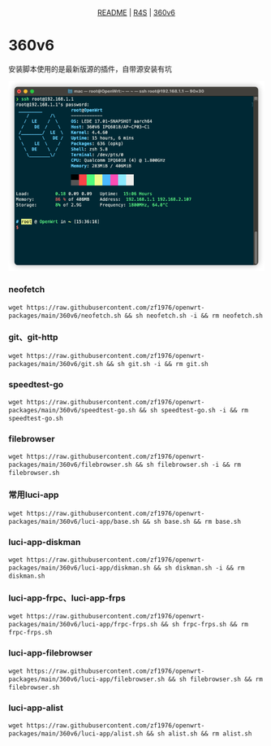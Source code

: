 <p align="center">
    <a href="https://github.com/zf1976/packages/blob/main/README.md">README</a> | <a href="https://github.com/zf1976/packages/blob/main/README-R4S.md">R4S</a> | <a href="https://github.com/zf1976/packages/blob/main/README-360v6.md">360v6</a>
</p>

# 360v6
安装脚本使用的是最新版源的插件，自带源安装有坑

<img src="./360v6/img/360v6.png"/>

### neofetch
```shell
wget https://raw.githubusercontent.com/zf1976/openwrt-packages/main/360v6/neofetch.sh && sh neofetch.sh -i && rm neofetch.sh
```

### git、git-http
```shell
wget https://raw.githubusercontent.com/zf1976/openwrt-packages/main/360v6/git.sh && sh git.sh -i && rm git.sh
```

### speedtest-go
```shell
wget https://raw.githubusercontent.com/zf1976/openwrt-packages/main/360v6/speedtest-go.sh && sh speedtest-go.sh -i && rm speedtest-go.sh
```

### filebrowser
```shell
wget https://raw.githubusercontent.com/zf1976/openwrt-packages/main/360v6/filebrowser.sh && sh filebrowser.sh -i && rm filebrowser.sh
```

### 常用luci-app
```shell
wget https://raw.githubusercontent.com/zf1976/openwrt-packages/main/360v6/luci-app/base.sh && sh base.sh && rm base.sh
```

### luci-app-diskman
```shell
wget https://raw.githubusercontent.com/zf1976/openwrt-packages/main/360v6/luci-app/diskman.sh && sh diskman.sh -i && rm diskman.sh
```

### luci-app-frpc、luci-app-frps
```shell
wget https://raw.githubusercontent.com/zf1976/openwrt-packages/main/360v6/luci-app/frpc-frps.sh && sh frpc-frps.sh && rm frpc-frps.sh
```

### luci-app-filebrowser
```shell
wget https://raw.githubusercontent.com/zf1976/openwrt-packages/main/360v6/luci-app/filebrowser.sh && sh filebrowser.sh && rm filebrowser.sh
```

### luci-app-alist
```shell
wget https://raw.githubusercontent.com/zf1976/openwrt-packages/main/360v6/luci-app/alist.sh && sh alist.sh && rm alist.sh
```
